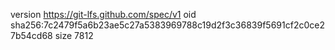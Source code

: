 version https://git-lfs.github.com/spec/v1
oid sha256:7c2479f5a6b23ae5c27a5383969788c19d2f3c36839f5691cf2c0ce27b54cd68
size 7812
